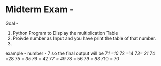 # Midterm Exam -  
Goal - 
1. Python Program to Display the multiplication Table
2. Proivde number as Input and you have print the table of that number.
3. 
example - number  - 7
so the final output will be
7*1 =10
7*2 =14
7*3= 21
7*4 =28
7*5 = 35
7*6 = 42
7*7 = 49
7*8 = 56
7*9 = 63
7*10 = 70
